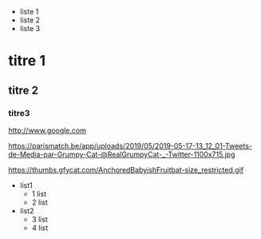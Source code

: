 - liste 1
- liste 2
- liste 3

# titre 1

## titre 2

### titre3

http://www.google.com

https://parismatch.be/app/uploads/2019/05/2019-05-17-13_12_01-Tweets-de-Media-par-Grumpy-Cat-@RealGrumpyCat-_-Twitter-1100x715.jpg

https://thumbs.gfycat.com/AnchoredBabyishFruitbat-size_restricted.gif

* list1
	- 1 list
	- 2 list
* list2
	- 3 list
	- 4 list

<script type="text/html">
   <p>louloul</p>
</script>

